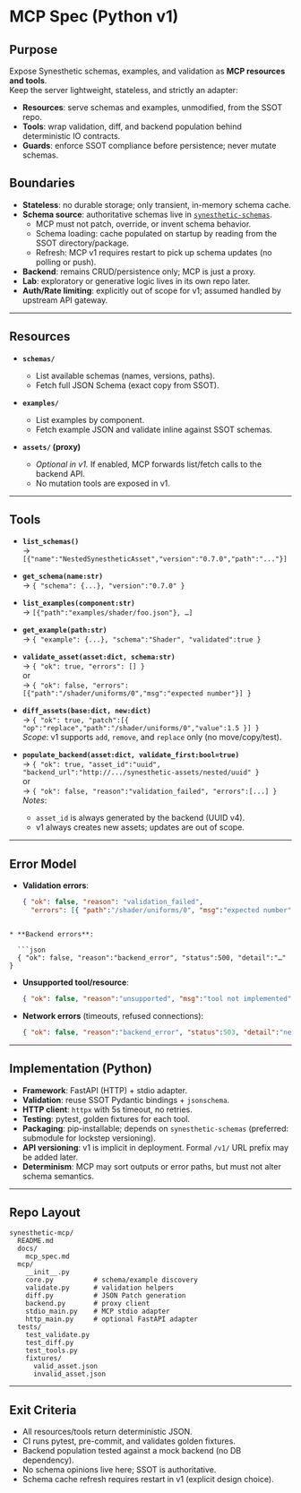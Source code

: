 # MCP Spec (Python v1)

## Purpose
Expose Synesthetic schemas, examples, and validation as **MCP resources and tools**.  
Keep the server lightweight, stateless, and strictly an adapter:

- **Resources**: serve schemas and examples, unmodified, from the SSOT repo.  
- **Tools**: wrap validation, diff, and backend population behind deterministic IO contracts.  
- **Guards**: enforce SSOT compliance before persistence; never mutate schemas.

## Boundaries
- **Stateless**: no durable storage; only transient, in-memory schema cache.  
- **Schema source**: authoritative schemas live in [`synesthetic-schemas`](https://github.com/delk73/synesthetic-schemas).  
  - MCP must not patch, override, or invent schema behavior.  
  - Schema loading: cache populated on startup by reading from the SSOT directory/package.  
  - Refresh: MCP v1 requires restart to pick up schema updates (no polling or push).  
- **Backend**: remains CRUD/persistence only; MCP is just a proxy.  
- **Lab**: exploratory or generative logic lives in its own repo later.  
- **Auth/Rate limiting**: explicitly out of scope for v1; assumed handled by upstream API gateway.  

---

## Resources

- **`schemas/`**  
  - List available schemas (names, versions, paths).  
  - Fetch full JSON Schema (exact copy from SSOT).  

- **`examples/`**  
  - List examples by component.  
  - Fetch example JSON and validate inline against SSOT schemas.  

- **`assets/` (proxy)**  
  - *Optional in v1.* If enabled, MCP forwards list/fetch calls to the backend API.  
  - No mutation tools are exposed in v1.  

---

## Tools

- **`list_schemas()`**  
  → `[{"name":"NestedSynestheticAsset","version":"0.7.0","path":"..."}]`

- **`get_schema(name:str)`**  
  → `{ "schema": {...}, "version":"0.7.0" }`

- **`list_examples(component:str)`**  
  → `[{"path":"examples/shader/foo.json"}, …]`

- **`get_example(path:str)`**  
  → `{ "example": {...}, "schema":"Shader", "validated":true }`

- **`validate_asset(asset:dict, schema:str)`**  
  → `{ "ok": true, "errors": [] }`  
  or  
  → `{ "ok": false, "errors":[{"path":"/shader/uniforms/0","msg":"expected number"}] }`

- **`diff_assets(base:dict, new:dict)`**  
  → `{ "ok": true, "patch":[{ "op":"replace","path":"/shader/uniforms/0","value":1.5 }] }`  
  *Scope*: v1 supports `add`, `remove`, and `replace` only (no move/copy/test).  

- **`populate_backend(asset:dict, validate_first:bool=true)`**  
  → `{ "ok": true, "asset_id":"uuid", "backend_url":"http://.../synesthetic-assets/nested/uuid" }`  
  or  
  → `{ "ok": false, "reason":"validation_failed", "errors":[...] }`  
  *Notes*:  
  - `asset_id` is always generated by the backend (UUID v4).  
  - v1 always creates new assets; updates are out of scope.  

---

## Error Model

- **Validation errors**:  
  ```json
  { "ok": false, "reason": "validation_failed",
    "errors": [{ "path":"/shader/uniforms/0", "msg":"expected number" }] }
```

* **Backend errors**:

  ```json
  { "ok": false, "reason":"backend_error", "status":500, "detail":"…" }
  ```

* **Unsupported tool/resource**:

  ```json
  { "ok": false, "reason":"unsupported", "msg":"tool not implemented" }
  ```

* **Network errors** (timeouts, refused connections):

  ```json
  { "ok": false, "reason":"backend_error", "status":503, "detail":"network_unreachable" }
  ```

---

## Implementation (Python)

* **Framework**: FastAPI (HTTP) + stdio adapter.
* **Validation**: reuse SSOT Pydantic bindings + `jsonschema`.
* **HTTP client**: `httpx` with 5s timeout, no retries.
* **Testing**: pytest, golden fixtures for each tool.
* **Packaging**: pip-installable; depends on `synesthetic-schemas` (preferred: submodule for lockstep versioning).
* **API versioning**: v1 is implicit in deployment. Formal `/v1/` URL prefix may be added later.
* **Determinism**: MCP may sort outputs or error paths, but must not alter schema semantics.

---

## Repo Layout

```
synesthetic-mcp/
  README.md
  docs/
    mcp_spec.md
  mcp/
    __init__.py
    core.py          # schema/example discovery
    validate.py      # validation helpers
    diff.py          # JSON Patch generation
    backend.py       # proxy client
    stdio_main.py    # MCP stdio adapter
    http_main.py     # optional FastAPI adapter
  tests/
    test_validate.py
    test_diff.py
    test_tools.py
    fixtures/
      valid_asset.json
      invalid_asset.json
```

---

## Exit Criteria

* All resources/tools return deterministic JSON.
* CI runs pytest, pre-commit, and validates golden fixtures.
* Backend population tested against a mock backend (no DB dependency).
* No schema opinions live here; SSOT is authoritative.
* Schema cache refresh requires restart in v1 (explicit design choice).
